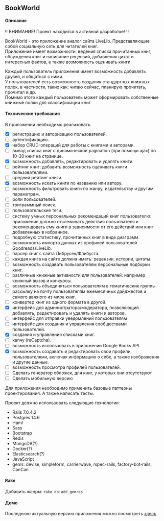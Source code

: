 ## BookWorld

#### Описание

:bangbang: ВНИМАНИЕ! Проект находится в активной разработке! :bangbang:

BookWorld - это приложение аналог сайта LiveLib. Представляющие собой социальную сеть для читателей книг.  
Приложение имеет возможности: ведения списка прочитанных книг, обсуждения книг и написание рецензий, добавления цитат и интересных фактов, а также возможность оценивать книги.

Каждый пользователь приложения имеет возможность добавлять друзей, и общаться с ними.  
У пользователей есть возможность создания стандартных книжных полок, в частности, таких как: читаю сейчас, планирую прочитать, прочитал и др.  
Помимо этого каждый пользователь может сформировать собственные книжные полки для классификации книг.


#### Технические требования
В приложении необходимо реализовать:
- [x] регистрацию и авторизацию пользователей.
- [ ] аутентификацию.
- [x] набор CRUD-операций для работы с книгами и авторами.
- [ ] вывод списка книг с динамической pagination (при помощи ajax) по 10-30 книг на странице.
- [x] возможность добавлять, редактировать и удалять книги.
- [ ] рейтинг книг: добавить возможность оценивать книги пользователями.
- [ ] средний рейтинг книги.
- [x] возможность искать книги по названию или автору. 
- [ ] возможность фильтровать книги по жанру, издательству и другим параметрам.
- [ ] роли пользователей.
- [ ] триграммный поиск.
- [ ] пользовательские теги.
- [ ] систему умных персональных рекомендаций книг пользователю: приложение должно отслеживать действия пользователя 
  и рекомендовать ему книги в зависимости от его действий или книг добавленных в избранное.
- [ ] подробную статистику, прочитанных книг в виде диаграмм.
- [ ] возможность импорта данных из профилей пользователей Goodreads/LiveLib.
- [ ] парсер книг с сайта Либрусек/Флибуста.
- [ ] каждая книга на сайте должна иметь: рецензии, истории, цитаты.
- [ ] возможность создавать пользователям персональные подборки книг.
- [ ] различные книжные активности для пользователей: например книжный вызов и конкурсы. 
- [ ] возможность объединяться пользователям в тематические группы.
- [ ] рассылку на почту пользователям ежемесячных дайджестов и самого важного из мира книг.
- [ ] конвертер книг из одного формата в другой.
- [x] интерфейс для администратора/модератора, позволяющий добавлять, редактировать и удалять книги и авторов.
- [ ] интерфейс для отправки уведомлений пользователям
- [ ] интерфейс для создания и управления сообществами пользователей.
- [x] создания и управления списками книг.
- [ ] капчу (reCaptcha).
- [ ] возможность использовать в приложении Google Books API.
- [x] возможность создавать и редактировать свои профили, пользователями, включая информацию о себе, а также изображения и другие данные.
- [ ] возможность просмотра профилей пользователей.
- [ ] Сделать генератор обложек, для книг, у которых они отсутствуют
- [ ] Сделать мобильную версию

Для приложения необходимо применить базовые паттерны проектирования. А также написать тесты.

Проект должно использовать следующие технологии:
- Rails 7.0.4.2
- Postgres 14.6
- Haml
- Sass
- Bootstrap
- Redis
- MongoDB(?)
- Docker(?)
- Elasticsearch(?)
- JavaScript
- gems: devise, simpleform, carrierwave, rspec-rails, factory-bot-rails, CanCan

#### Rake

Добавить жанры: 
`rake db:add_genres`

#### Демо

Последнюю актуальную версию приложения можно посмотреть [здесь](http://book-world.88.119.175.52.sslip.io/)

